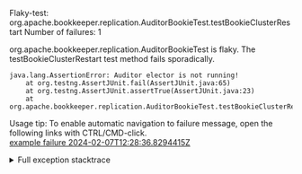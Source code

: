         
Flaky-test: org.apache.bookkeeper.replication.AuditorBookieTest.testBookieClusterRestart
Number of failures: 1

org.apache.bookkeeper.replication.AuditorBookieTest is flaky. The testBookieClusterRestart test method fails sporadically.

```
java.lang.AssertionError: Auditor elector is not running!
	at org.testng.AssertJUnit.fail(AssertJUnit.java:65)
	at org.testng.AssertJUnit.assertTrue(AssertJUnit.java:23)
	at org.apache.bookkeeper.replication.AuditorBookieTest.testBookieClusterRestart(AuditorBookieTest.java:138)
```

Usage tip: To enable automatic navigation to failure message, open the following links with CTRL/CMD-click.  
[example failure 2024-02-07T12:28:36.8294415Z](https://github.com/apache/pulsar/actions/runs/7814493953/job/21316283399#step:11:259)  


<details>
<summary>Full exception stacktrace</summary>
<code><pre>
java.lang.AssertionError: Auditor elector is not running!
	at org.testng.AssertJUnit.fail(AssertJUnit.java:65)
	at org.testng.AssertJUnit.assertTrue(AssertJUnit.java:23)
	at org.apache.bookkeeper.replication.AuditorBookieTest.testBookieClusterRestart(AuditorBookieTest.java:138)
	at java.base/jdk.internal.reflect.NativeMethodAccessorImpl.invoke0(Native Method)
	at java.base/jdk.internal.reflect.NativeMethodAccessorImpl.invoke(NativeMethodAccessorImpl.java:77)
	at java.base/jdk.internal.reflect.DelegatingMethodAccessorImpl.invoke(DelegatingMethodAccessorImpl.java:43)
	at java.base/java.lang.reflect.Method.invoke(Method.java:568)
	at org.testng.internal.invokers.MethodInvocationHelper.invokeMethod(MethodInvocationHelper.java:139)
	at org.testng.internal.invokers.InvokeMethodRunnable.runOne(InvokeMethodRunnable.java:47)
	at org.testng.internal.invokers.InvokeMethodRunnable.call(InvokeMethodRunnable.java:76)
	at org.testng.internal.invokers.InvokeMethodRunnable.call(InvokeMethodRunnable.java:11)
	at java.base/java.util.concurrent.FutureTask.run(FutureTask.java:264)
	at java.base/java.util.concurrent.ThreadPoolExecutor.runWorker(ThreadPoolExecutor.java:1136)
	at java.base/java.util.concurrent.ThreadPoolExecutor$Worker.run(ThreadPoolExecutor.java:635)
	at java.base/java.lang.Thread.run(Thread.java:840)

</pre></code>
</details>

